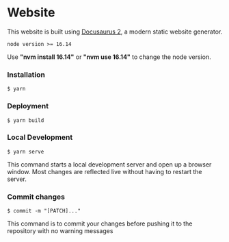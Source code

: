 # Website

This website is built using [Docusaurus 2](https://v2.docusaurus.io/), a modern static website generator.

```
node version >= 16.14
```

Use <b>"nvm install 16.14"</b> or <b>"nvm use 16.14"</b> to change the node version.

### Installation

```
$ yarn
```

### Deployment

```
$ yarn build
```

### Local Development

```
$ yarn serve
```

This command starts a local development server and open up a browser window. Most changes are reflected live without having to restart the server.

### Commit changes

```
$ commit -m "[PATCH]..."
```

This command is to commit your changes before pushing it to the repository with no warning messages

